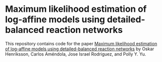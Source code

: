 # Maximum likelihood estimation of log-affine models using detailed-balanced reaction networks
This repository contains code for the paper [Maximum likelihood estimation of log-affine models using detailed-balanced reaction networks](https://arxiv.org/abs/2411.07986) by Oskar Henriksson, Carlos Améndola, Jose Israel Rodriguez, and Polly Y. Yu.
